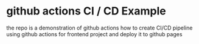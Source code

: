 # github actions CI / CD Example

the repo is a demonstration of github actions how to create CI/CD pipeline using github actions for frontend project and deploy it to github pages


 